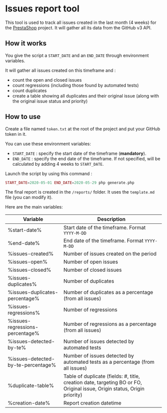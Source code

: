 # Issues report tool

This tool is used to track all issues created in the last month (4 weeks) for the 
[PrestaShop](https://github.com/PrestaShop/PrestaShop) project. It will gather all its data from the GitHub v3 API.

## How it works

You give the script a `START_DATE` and an `END_DATE` through environment variables.

It will gather all issues created on this timeframe and :
- count the open and closed issues
- count regressions (including those found by automated tests)
- count duplicates
- create a table showing all duplicates and their original issue (along with the original issue status and priority)

## How to use

Create a file named `token.txt` at the root of the project and put your GitHub token in it.

You can use these environment variables:
- `START_DATE` : specify the start date of the timeframe (**mandatory**).
- `END_DATE`   : specify the end date of the timeframe. If not specified, will be calculated by adding 4 weeks 
to `START_DATE`. 

Launch the script by using this command :

```php
START_DATE=2020-05-01 END_DATE=2020-05-29 php generate.php
```

The final report is created in the `/reports/` folder. It uses the `template.md` file (you can modify it). 

Here are the main variables:

| Variable | Description |
| -------- | ----------- |
| %start-date% | Start date of the timeframe. Format `YYYY-M-DD` |
| %end-date% | End date of the timeframe. Format `YYYY-M-DD` |
| %issues-created% | Number of issues created on the period |
| %issues-open% | Number of open issues |
| %issues-closed% | Number of closed issues |
| %issues-duplicates% | Number of duplicates |
| %issues-duplicates-percentage% | Number of duplicates as a percentage (from all issues) |
| %issues-regressions% | Number of regressions |
| %issues-regressions-percentage% | Number of regressions as a percentage (from all issues) |
| %issues-detected-by-te% | Number of issues detected by automated tests |
| %issues-detected-by-te-percentage% | Number of issues detected by automated tests as a percentage (from all issues) |
| %duplicate-table% | Table of duplicate (fields: #, title, creation date, targeting BO or FO, Original issue, Origin status, Origin priority) |
|%creation-date% | Report creation datetime |

